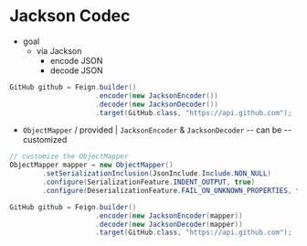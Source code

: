 Jackson Codec
===================

* goal
  * via Jackson
    * encode JSON
    * decode JSON


```java
GitHub github = Feign.builder()
                     .encoder(new JacksonEncoder())
                     .decoder(new JacksonDecoder())
                     .target(GitHub.class, "https://api.github.com");
```

*  `ObjectMapper` / provided | `JacksonEncoder` & `JacksonDecoder` -- can be -- customized

```java
// customize the ObjectMapper 
ObjectMapper mapper = new ObjectMapper()
        .setSerializationInclusion(JsonInclude.Include.NON_NULL)
        .configure(SerializationFeature.INDENT_OUTPUT, true)
        .configure(DeserializationFeature.FAIL_ON_UNKNOWN_PROPERTIES, false);

GitHub github = Feign.builder()
                     .encoder(new JacksonEncoder(mapper))
                     .decoder(new JacksonDecoder(mapper))
                     .target(GitHub.class, "https://api.github.com");
```
